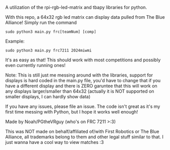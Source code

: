 A utilization of the rpi-rgb-led-matrix and tbapy libraries for python. 

With this repo, a 64x32 rgb led matrix can display data pulled from The Blue Alliance! Simply run the command
```
sudo python3 main.py frc[teamNum] [comp]
```

Example:
```
sudo python3 main.py frc7211 2024miwmi
```

It's as easy as that! This should work with most competitions and possibly even currently running ones! 

Note: This is still just me messing around with the libraries, support for displays is hard coded in the main.py file, you'd have to change that if you have a different display and there is ZERO garuntee that this will work on any displays larger/smaller than 64x32 (actually it is NOT supported on smaller displays, I can hardly show data)


If you have any issues, please file an issue. The code isn't great as it's my first time messing with Python, but I hope it works well enough!


Made by Noah/PGtheVRguy (who's on FRC 7211 >:3)



This was NOT made on behalf/affiliated of/with First Robotics or The Blue Alliance, all trademarks belong to them and other legal stuff similar to that. I just wanna have a cool way to view matches :3
